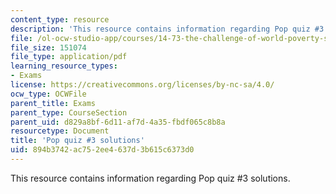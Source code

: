 ```yaml
---
content_type: resource
description: 'This resource contains information regarding Pop quiz #3 solutions.'
file: /ol-ocw-studio-app/courses/14-73-the-challenge-of-world-poverty-spring-2011/894b3742ac752ee4637d3b615c6373d0_MIT14_73S11_quiz3_sol.pdf
file_size: 151074
file_type: application/pdf
learning_resource_types:
- Exams
license: https://creativecommons.org/licenses/by-nc-sa/4.0/
ocw_type: OCWFile
parent_title: Exams
parent_type: CourseSection
parent_uid: d829a8bf-6d11-af7d-4a35-fbdf065c8b8a
resourcetype: Document
title: 'Pop quiz #3 solutions'
uid: 894b3742-ac75-2ee4-637d-3b615c6373d0
---
```

This resource contains information regarding Pop quiz #3 solutions.